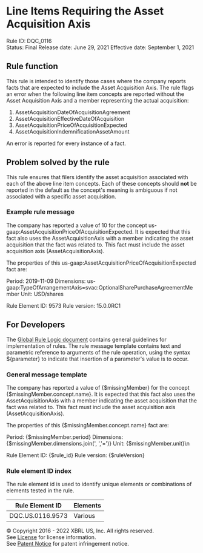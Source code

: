 # Line Items Requiring the Asset Acquisition Axis  
Rule ID: DQC_0116  
Status: Final
Release date: June 29, 2021
Effective date: September 1, 2021
  
## Rule function
This rule is intended to identify those cases where the company reports facts that are expected to include the Asset Acquisition Axis.  The rule flags an error when the following line item concepts are reported without the Asset Acquisition Axis and a member representing the actual acquisition:

1. AssetAcquisitionDateOfAcquisitionAgreement
1. AssetAcquisitionEffectiveDateOfAcquisition
1. AssetAcquisitionPriceOfAcquisitionExpected
1. AssetAcquisitionIndemnificationAssetAmount

An error is reported for every instance of a fact.

## Problem solved by the rule
This rule ensures that filers identify the asset acquisition associated with each of the above line item concepts. Each of these concepts should **not** be reported in the default as the concept's meaning is ambiguous if not associated with a specific asset acquisition.

### Example rule message
The company has reported a value of  10 for the concept us-gaap:AssetAcquisitionPriceOfAcquisitionExpected. It is expected that this fact also uses the AssetAcquisitionAxis with a member indicating the asset acquisition that the fact was related to.  This fact must include the asset acquisition axis (AssetAcquisitionAxis).

The properties of this us-gaap:AssetAcquisitionPriceOfAcquisitionExpected fact are:

Period: 2019-11-09
Dimensions: us-gaap:TypeOfArrangementAxis=svac:OptionalSharePurchaseAgreementMember
Unit: USD/shares

Rule Element ID: 9573
Rule version: 15.0.0RC1

## For Developers  
The [Global Rule Logic document](https://github.com/DataQualityCommittee/dqc_us_rules/blob/master/docs/GlobalRuleLogic.md) contains general guidelines for implementation of rules. The rule message template contains text and parametric reference to arguments of the rule operation, using the syntax ${parameter} to indicate that insertion of a parameter's value is to occur.  
  
### General message template  
The company has reported a value of  {$missingMember} for the concept {$missingMember.concept.name}. It is expected that this fact also uses the AssetAcquisitionAxis with a member indicating the asset acquisition that the fact was related to.  This fact must include the asset acquisition axis (AssetAcquisitionAxis).

The properties of this {$missingMember.concept.name} fact are:

Period: {$missingMember.period}
Dimensions: {$missingMember.dimensions.join(', ','=')}
Unit: {$missingMember.unit}\n

Rule Element ID: {$rule_id}
Rule version: {$ruleVersion}
  
### Rule element ID index  
The rule element id is used to identify unique elements or combinations of elements tested in the rule.

|Rule Element ID|Elements|
|--- |--- |
|DQC.US.0116.9573|Various|
  
© Copyright 2016 - 2022 XBRL US, Inc. All rights reserved.   
See [License](https://xbrl.us/dqc-license) for license information.  
See [Patent Notice](https://xbrl.us/dqc-patent) for patent infringement notice.  